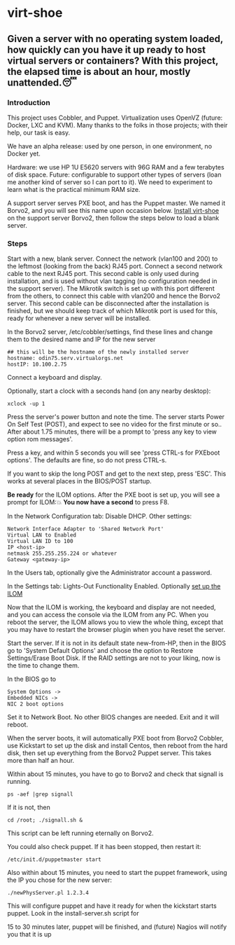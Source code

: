# virt-shoe

## Given a server with no operating system loaded, how quickly can you have it up ready to host virtual servers or containers? With this project, the elapsed time is about an hour, mostly unattended.:sleeping:

### Introduction
This project uses Cobbler, and Puppet. Virtualization uses OpenVZ (future: Docker, LXC and KVM). Many thanks to the folks in those projects; with their help, our task is easy.

We have an alpha release: used by one person, in one environment, no Docker yet.  

Hardware: we use HP 1U E5620 servers with 96G RAM and a few terabytes of disk space. Future: configurable to support other types of servers (loan me another kind of server so I can port to it). We need to experiment to learn what is the practical minimum RAM size.

A support server serves PXE boot, and has the Puppet master. We named it Borvo2, and you will see this name upon occasion below. [Install virt-shoe](https://github.com/rleir/virt-shoe/blob/master/Installation.md) 
on the support server Borvo2, then follow the steps below to load a blank server.

### Steps

Start with a new, blank server. Connect the network (vlan100 and 200) to the leftmost (looking from the back) RJ45 port. Connect a second network cable to the next RJ45 port. This second cable is only used during installation, and is used without vlan tagging (no configuration needed in the support server). The Mikrotik switch is set up with this port different from the others, to connect this cable with vlan200 and hence the Borvo2 server. This second cable can be disconnected after the installation is finished, but we should keep track of which Mikrotik port is used for this, ready for whenever a new server will be installed.

In the Borvo2 server, /etc/cobbler/settings, find these lines and change them to the desired name and IP for the new server
```
## this will be the hostname of the newly installed server
hostname: odin75.serv.virtualorgs.net
hostIP: 10.100.2.75
```

Connect a keyboard and display. 

Optionally, start a clock with a seconds hand (on any nearby desktop): 
```
xclock -up 1
```
Press the server's power button and note the time. The server starts Power On Self Test (POST), and expect to see no video for the first minute or so.. After about 1.75 minutes, there will be a prompt to 'press any key to view option rom messages'.

Press a key, and within 5 seconds you will see 'press CTRL-s for PXEboot options'. The defaults are fine, so do not press CTRL-s. 

If you want to skip the long POST and get to the next step, press 'ESC'. This works at several places in the BIOS/POST startup. 

**Be ready** for the ILOM options. After the PXE boot is set up, you will see a prompt for ILOM::boom: **You now have a second** to press F8.

In the Network Configuration tab: Disable DHCP. Other settings: 
```
Network Interface Adapter to 'Shared Network Port'
Virtual LAN to Enabled
Virtual LAN ID to 100
IP <host-ip>
netmask 255.255.255.224 or whatever
Gateway <gateway-ip>
```
In the Users tab, optionally give the Administrator account a password. 

In the Settings tab: Lights-Out Functionality Enabled. Optionally [set up the ILOM](https://github.com/rleir/virt-shoe/blob/master/ILOM.md)

Now that the ILOM is working, the keyboard and display are not needed, and you can access the console via the ILOM from any PC. When you reboot the server, the ILOM allows you to view the whole thing, except that you may have to restart the browser plugin when you have reset the server.

Start the server. If it is not in its default state new-from-HP, then in the BIOS go to 'System Default Options' and choose the option to Restore Settings/Erase Boot Disk. If the RAID settings are not to your liking, now is the time to change them.

In the BIOS go to
```
System Options -> 
Embedded NICs -> 
NIC 2 boot options
```
Set it to Network Boot. No other BIOS changes are needed. Exit and it will reboot. 

When the server boots, it will automatically PXE boot from Borvo2 Cobbler, use Kickstart to set up the disk and install Centos, then reboot from the hard disk, then set up everything from the Borvo2 Puppet server. This takes more than half an hour. 

Within about 15 minutes, you have to go to Borvo2 and check that signall is running. 
```
ps -aef |grep signall
```
If it is not, then
```
cd /root; ./signall.sh &
```
This script can be left running eternally on Borvo2.

You could also check puppet. If it has been stopped, then restart it:
```
/etc/init.d/puppetmaster start
```
Also within about 15 minutes, you need to start the puppet framework, using the IP you chose for the new server: 
```
./newPhysServer.pl 1.2.3.4
``` 
This will configure puppet and have it ready for when the kickstart starts puppet. 
Look in the install-server.sh script for 

15 to 30 minutes later, puppet will be finished, and (future) Nagios will notify you that it is up 





